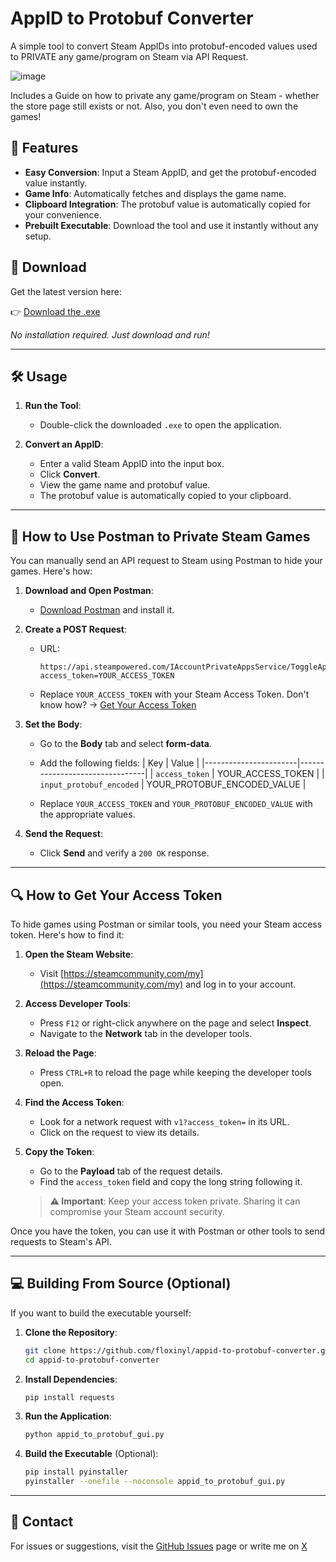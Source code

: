 # AppID to Protobuf Converter

A simple tool to convert Steam AppIDs into protobuf-encoded values used to PRIVATE any game/program on Steam via API Request.

![image](https://github.com/user-attachments/assets/fa7bd2a6-4f6e-49ef-a1f3-b5b21cbaedba)


Includes a Guide on how to private any game/program on Steam - whether the store page still exists or not. Also, you don't even need to own the games!

## 🚀 Features

- **Easy Conversion**: Input a Steam AppID, and get the protobuf-encoded value instantly.
- **Game Info**: Automatically fetches and displays the game name.
- **Clipboard Integration**: The protobuf value is automatically copied for your convenience.
- **Prebuilt Executable**: Download the tool and use it instantly without any setup.

## 👅 Download

Get the latest version here:

👉 [Download the .exe](https://github.com/floxinyl/appid-to-protobuf-converter/releases/latest/download/appid_to_protobuf_gui.exe)

_No installation required. Just download and run!_

---

## 🛠️ Usage

1. **Run the Tool**:
   - Double-click the downloaded `.exe` to open the application.

2. **Convert an AppID**:
   - Enter a valid Steam AppID into the input box.
   - Click **Convert**.
   - View the game name and protobuf value.
   - The protobuf value is automatically copied to your clipboard.

---

## 📖 How to Use Postman to Private Steam Games

You can manually send an API request to Steam using Postman to hide your games. Here's how:

1. **Download and Open Postman**:
   - [Download Postman](https://www.postman.com/downloads/) and install it.

2. **Create a POST Request**:
   - URL:  
     ```
     https://api.steampowered.com/IAccountPrivateAppsService/ToggleAppPrivacy/v1?access_token=YOUR_ACCESS_TOKEN
     ```
   - Replace `YOUR_ACCESS_TOKEN` with your Steam Access Token. Don't know how? -> [Get Your Access Token](https://github.com/floxinyl/appid-to-protobuf-converter?tab=readme-ov-file#-how-to-get-your-access-token)

3. **Set the Body**:
   - Go to the **Body** tab and select **form-data**.
   - Add the following fields:
     | Key                   | Value                          |
     |-----------------------|--------------------------------|
     | `access_token`        | YOUR_ACCESS_TOKEN             |
     | `input_protobuf_encoded` | YOUR_PROTOBUF_ENCODED_VALUE |

   - Replace `YOUR_ACCESS_TOKEN` and `YOUR_PROTOBUF_ENCODED_VALUE` with the appropriate values.

4. **Send the Request**:
   - Click **Send** and verify a `200 OK` response.

---

## 🔍 How to Get Your Access Token

To hide games using Postman or similar tools, you need your Steam access token. Here's how to find it:

1. **Open the Steam Website**:
   - Visit [https://steamcommunity.com/my](https://steamcommunity.com/my) and log in to your account.

2. **Access Developer Tools**:
   - Press `F12` or right-click anywhere on the page and select **Inspect**.
   - Navigate to the **Network** tab in the developer tools.

3. **Reload the Page**:
   - Press `CTRL+R` to reload the page while keeping the developer tools open.

4. **Find the Access Token**:
   - Look for a network request with `v1?access_token=` in its URL.
   - Click on the request to view its details.

5. **Copy the Token**:
   - Go to the **Payload** tab of the request details.
   - Find the `access_token` field and copy the long string following it.

   > **⚠️ Important**: Keep your access token private. Sharing it can compromise your Steam account security.

Once you have the token, you can use it with Postman or other tools to send requests to Steam's API.

---

## 💻 Building From Source (Optional)

If you want to build the executable yourself:

1. **Clone the Repository**:
   ```bash
   git clone https://github.com/floxinyl/appid-to-protobuf-converter.git
   cd appid-to-protobuf-converter
   ```

2. **Install Dependencies**:
   ```bash
   pip install requests
   ```

3. **Run the Application**:
   ```bash
   python appid_to_protobuf_gui.py
   ```

4. **Build the Executable** (Optional):
   ```bash
   pip install pyinstaller
   pyinstaller --onefile --noconsole appid_to_protobuf_gui.py
   ```

---

## 📨 Contact

For issues or suggestions, visit the [GitHub Issues](https://github.com/floxinyl/appid-to-protobuf-converter/issues) page or write me on [X](https://x.com/floxinyl)

